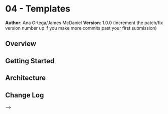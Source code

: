 # 04 - Templates

**Author**: Ana Ortega/James McDaniel
**Version**: 1.0.0 (increment the patch/fix version number up if you make more commits past your first submission)

## Overview
<!-- Provide a high level overview of what this application is and why you are building it, beyond the fact that it's an assignment for a Code Fellows 301 class. (i.e. What's your problem domain?) -->

## Getting Started
<!-- What are the steps that a user must take in order to build this app on their own machine and get it running? -->


## Architecture
<!-- Provide a detailed description of the application design. What technologies (languages, libraries, etc) you're using, and any other relevant design information. -->

## Change Log
<!-- Use this are to document the iterative changes made to your application as each feature is successfully implemented. Use time stamps. Here's an examples:

03-24-2018 11:00am - James forked Lab 04 repository and cloned it down to his local machine. He sent Ana an invitation to become a collaborator, and then proceeded created a copy of starter-code with the name ana-james. Once that was completed, he created a branch called ana-james.

03-24-2018 11:35am - James started off as the driver for our code. We worked through index.html together and completed it. We A-C-P to ana-james and merged to master.

03-24-2018 12:17pm - Comepleted article.js (first TODO)

03-24-2018 2:00pm - Realized that authorUrl is not rendering into HTML as a hyperlink.

03-24-2018 4:37pm - Fixed our functions and made them into arrow functions



## Credits and Collaborations
<!-- Give credit (and a link) to other people or resources that helped you build this application. -->
-->